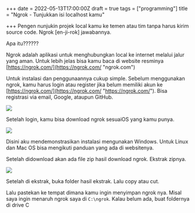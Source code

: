+++
date = 2022-05-13T17:00:00Z
draft = true
tags = ["programming"]
title = "Ngrok - Tunjukkan isi localhost kamu"

+++
Pengen nunjukin projek local kamu ke temen atau tim tanpa harus kirim  source code. Ngrok \[en-ji-rok\] jawabannya.

Apa itu??????

Ngrok adalah aplikasi untuk menghubungkan local ke internet melalui jalur yang aman. Untuk lebih jelas bisa kamu baca di website resminya [https://ngrok.com/](https://ngrok.com/ "ngrok.com")

Untuk instalasi dan penggunaannya cukup simple. Sebelum menggunakan ngrok, kamu harus login atau register jika belum memiliki akun ke [https://ngrok.com/](https://ngrok.com/ "https://ngrok.com/"). Bisa registrasi via email, Google, ataupun GitHub.

![](https://res.cloudinary.com/dblexpcs4/image/upload/v1652504544/uploads/ngrok-secure-introspectable-tunnels-to-localhost_o9uexx.png)

Setelah login, kamu bisa download ngrok sesuaiOS yang kamu punya.

![](https://res.cloudinary.com/dblexpcs4/image/upload/v1652504768/uploads/Setup-ngrok_wnwen5.png)

Disini aku mendemonstrasikan instalasi mengunakan Windows. Untuk Linux dan Mac OS bisa mengikuti panduan yang ada di websitenya.

Setelah didownload akan ada file zip hasil download ngrok. Ekstrak zipnya.

![](https://res.cloudinary.com/dblexpcs4/image/upload/v1652505703/uploads/Screenshot_2022-05-14_122112_oaaf43.png)

Setelah di ekstrak, buka folder hasil ekstrak. Lalu copy atau cut. 

Lalu pastekan ke tempat dimana kamu ingin menyimpan ngrok nya. Misal saya ingin menaruh ngrok saya di ```C:\ngrok```. Kalau belum ada, buat foldernya di drive C
